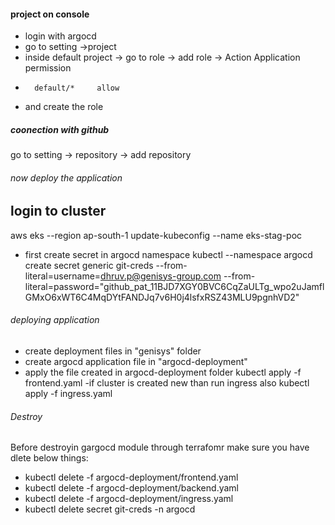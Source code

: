 ####  project on console
- login with argocd
- go to setting ->project
- inside default project -> go to role -> add role ->
Action Application     permission
*       default/*     allow

- and create the role



##### coonection with github
go to setting -> repository -> add repository

###### now deploy the application
## login to cluster
aws eks --region ap-south-1 update-kubeconfig --name eks-stag-poc
- first create secret in argocd namespace
kubectl --namespace argocd create secret generic git-creds --from-literal=username=dhruv.p@genisys-group.com 
 --from-literal=password="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"


###### deploying application

- create deployment files in "genisys" folder
- create argocd application file in "argocd-deployment"
- apply the file created in argocd-deployment folder
        kubectl apply -f frontend.yaml
-if cluster is created new than run ingress also
        kubectl apply -f ingress.yaml


###### Destroy 
Before destroyin gargocd module through terrafomr make sure you have dlete below things:

- kubectl delete -f argocd-deployment/frontend.yaml 
- kubectl delete -f argocd-deployment/backend.yaml 
- kubectl delete -f argocd-deployment/ingress.yaml 
- kubectl delete secret git-creds -n argocd